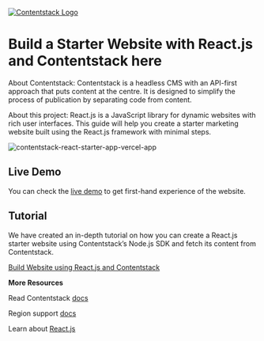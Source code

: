 [![Contentstack Logo](/public/contentstack.png)](https://www.contentstack.com/)


# Build a Starter Website with React.js and Contentstack here

About Contentstack: Contentstack is a headless CMS with an API-first approach that puts content at the centre. It is designed to simplify the process of publication by separating code from content.

About this project: React.js is a JavaScript library for dynamic websites with rich user interfaces. This guide will help you create a starter marketing website built using the React.js framework with minimal steps.


![contentstack-react-starter-app-vercel-app](/public/starter-app.png)


## Live Demo

You can check the [live demo](https://contentstack-react-starter-app.vercel.app/) to get first-hand experience of the website.


## Tutorial

We have created an in-depth tutorial on how you can create a React.js starter website using Contentstack’s Node.js SDK and fetch its content from Contentstack.

[Build Website using React.js and Contentstack](https://www.contentstack.com/docs/developers/sample-apps/build-a-starter-website-using-react-js-and-contentstack/)


**More Resources**

Read Contentstack [docs](https://www.contentstack.com/docs/)

Region support [docs](https://www.contentstack.com/docs/developers/selecting-region-in-contentstack-starter-apps)

Learn about [React.js](https://reactjs.org/docs/getting-started.html)